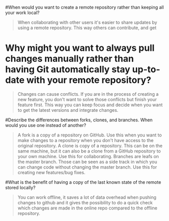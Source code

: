 #When would you want to create a remote repository rather than keeping all your work local?
 >   When collaborating with other users it's easier to share updates by using a remote repository. This way others can contribute, and get
 

# Why might you want to always pull changes manually rather than having Git automatically stay up-to-date with your remote repository?
 >   Changes can cause conflicts. If you are in the process of creating a new feature, you don't want to solve those conflicts but finish your feature first.
    This way you can keep focus and decide when you want to get the latest versions and integrate changes.


#Describe the differences between forks, clones, and branches. When would you use one instead of another?
 >   A fork is a copy of a repository on GitHub. Use this when you want to make changes to a repository when you don't have access to the original repository.
    A clone is copy of a repository. This can be on the same machine, but it can also be a clone from a GitHub repository to your own machine. Use this for collaborating.
    Branches are leafs on the master branch. Those can be seen as a side track in which you can change code without changing the master branch. Use this for creating new features/bug fixes.

#What is the benefit of having a copy of the last known state of the remote stored locally?
 >   You can work offline, it saves a lot of data overhead when pushing changes to github and it gives the possibility to do a quick check which changes are made in the online repo compared to the offline repository.
